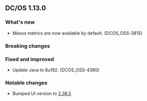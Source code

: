 ## DC/OS 1.13.0


### What's new

* Mesos metrics are now available by default. (DCOS_OSS-3815)


### Breaking changes


### Fixed and improved

* Update Java to 8u192. (DCOS_OSS-4380)

### Notable changes

* Bumped UI version to [2.36.5](https://github.com/dcos/dcos-ui/releases/tag/master%2Bv2.36.5)
